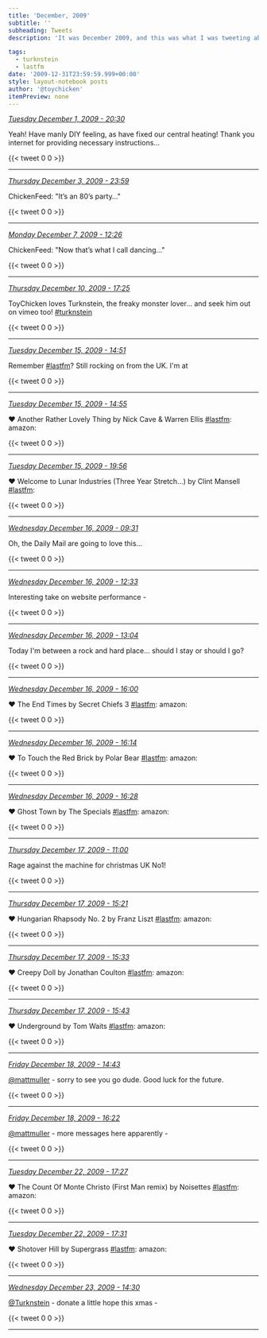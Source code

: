 ```yaml
---
title: 'December, 2009'
subtitle: ''
subheading: Tweets
description: 'It was December 2009, and this was what I was tweeting about...'

tags:
  - turknstein
  - lastfm
date: '2009-12-31T23:59:59.999+00:00'
style: layout-notebook posts
author: '@toychicken'
itemPreview: none
---
```


<p><a id="6245939524" href="#6245939524"><em title="2009-12-01T20:30:56.000+00:00">Tuesday December 1, 2009 - 20:30</em></a></p>
      
Yeah! Have manly DIY feeling, as have fixed our central heating! Thank you internet for providing necessary instructions...

{{< tweet 0 0 >}}

---

<p><a id="6319811862" href="#6319811862"><em title="2009-12-03T23:59:47.000+00:00">Thursday December 3, 2009 - 23:59</em></a></p>
      
ChickenFeed: "It&#8217;s an 80&#8217;s party&#8230;" 

{{< tweet 0 0 >}}

---

<p><a id="6429136399" href="#6429136399"><em title="2009-12-07T12:26:33.000+00:00">Monday December 7, 2009 - 12:26</em></a></p>
      
ChickenFeed: "Now that&#8217;s what I call dancing&#8230;" 

{{< tweet 0 0 >}}

---

<p><a id="6537629252" href="#6537629252"><em title="2009-12-10T17:25:06.000+00:00">Thursday December 10, 2009 - 17:25</em></a></p>
      
ToyChicken loves Turknstein, the freaky monster lover...   and seek him out on vimeo too! [#turknstein](/tags/turknstein)

{{< tweet 0 0 >}}

---

<p><a id="6697867053" href="#6697867053"><em title="2009-12-15T14:51:37.000+00:00">Tuesday December 15, 2009 - 14:51</em></a></p>
      
Remember [#lastfm](/tags/lastfm)? Still rocking on from the UK. I'm at 

{{< tweet 0 0 >}}

---

<p><a id="6697959128" href="#6697959128"><em title="2009-12-15T14:55:08.000+00:00">Tuesday December 15, 2009 - 14:55</em></a></p>
      
&#9829; Another Rather Lovely Thing by Nick Cave &amp; Warren Ellis [#lastfm](/tags/lastfm):  amazon: 

{{< tweet 0 0 >}}

---

<p><a id="6705920422" href="#6705920422"><em title="2009-12-15T19:56:38.000+00:00">Tuesday December 15, 2009 - 19:56</em></a></p>
      
&#9829; Welcome to Lunar Industries (Three Year Stretch...) by Clint Mansell [#lastfm](/tags/lastfm): 

{{< tweet 0 0 >}}

---

<p><a id="6725653163" href="#6725653163"><em title="2009-12-16T09:31:12.000+00:00">Wednesday December 16, 2009 - 09:31</em></a></p>
      
Oh, the Daily Mail are going to love this... 

{{< tweet 0 0 >}}

---

<p><a id="6728719435" href="#6728719435"><em title="2009-12-16T12:33:13.000+00:00">Wednesday December 16, 2009 - 12:33</em></a></p>
      
Interesting take on website performance - 

{{< tweet 0 0 >}}

---

<p><a id="6729396216" href="#6729396216"><em title="2009-12-16T13:04:18.000+00:00">Wednesday December 16, 2009 - 13:04</em></a></p>
      
Today I'm between a rock and hard place... should I stay or should I go?

{{< tweet 0 0 >}}

---

<p><a id="6733956299" href="#6733956299"><em title="2009-12-16T16:00:46.000+00:00">Wednesday December 16, 2009 - 16:00</em></a></p>
      
&#9829; The End Times by Secret Chiefs 3 [#lastfm](/tags/lastfm):  amazon: 

{{< tweet 0 0 >}}

---

<p><a id="6734340262" href="#6734340262"><em title="2009-12-16T16:14:42.000+00:00">Wednesday December 16, 2009 - 16:14</em></a></p>
      
&#9829; To Touch the Red Brick by Polar Bear [#lastfm](/tags/lastfm):  amazon: 

{{< tweet 0 0 >}}

---

<p><a id="6734702414" href="#6734702414"><em title="2009-12-16T16:28:06.000+00:00">Wednesday December 16, 2009 - 16:28</em></a></p>
      
&#9829; Ghost Town by The Specials [#lastfm](/tags/lastfm):  amazon: 

{{< tweet 0 0 >}}

---

<p><a id="6760949898" href="#6760949898"><em title="2009-12-17T11:00:42.000+00:00">Thursday December 17, 2009 - 11:00</em></a></p>
      
Rage against the machine for christmas UK No1! 

{{< tweet 0 0 >}}

---

<p><a id="6766137262" href="#6766137262"><em title="2009-12-17T15:21:02.000+00:00">Thursday December 17, 2009 - 15:21</em></a></p>
      
&#9829; Hungarian Rhapsody No. 2 by Franz Liszt [#lastfm](/tags/lastfm):  amazon: 

{{< tweet 0 0 >}}

---

<p><a id="6766429935" href="#6766429935"><em title="2009-12-17T15:33:35.000+00:00">Thursday December 17, 2009 - 15:33</em></a></p>
      
&#9829; Creepy Doll by Jonathan Coulton [#lastfm](/tags/lastfm):  amazon: 

{{< tweet 0 0 >}}

---

<p><a id="6766672438" href="#6766672438"><em title="2009-12-17T15:43:53.000+00:00">Thursday December 17, 2009 - 15:43</em></a></p>
      
&#9829; Underground by Tom Waits [#lastfm](/tags/lastfm):  amazon: 

{{< tweet 0 0 >}}

---

<p><a id="6797771465" href="#6797771465"><em title="2009-12-18T14:43:11.000+00:00">Friday December 18, 2009 - 14:43</em></a></p>
      
[@mattmuller](https://twitter.com/@mattmuller)  - sorry to see you go dude. Good luck for the future.

{{< tweet 0 0 >}}

---

<p><a id="6800647482" href="#6800647482"><em title="2009-12-18T16:22:19.000+00:00">Friday December 18, 2009 - 16:22</em></a></p>
      
[@mattmuller](https://twitter.com/@mattmuller)  - more messages here apparently - 

{{< tweet 0 0 >}}

---

<p><a id="6935327570" href="#6935327570"><em title="2009-12-22T17:27:49.000+00:00">Tuesday December 22, 2009 - 17:27</em></a></p>
      
&#9829; The Count Of Monte Christo (First Man remix) by Noisettes [#lastfm](/tags/lastfm):  amazon: 

{{< tweet 0 0 >}}

---

<p><a id="6935426977" href="#6935426977"><em title="2009-12-22T17:31:12.000+00:00">Tuesday December 22, 2009 - 17:31</em></a></p>
      
&#9829; Shotover Hill by Supergrass [#lastfm](/tags/lastfm):  amazon: 

{{< tweet 0 0 >}}

---

<p><a id="6965646414" href="#6965646414"><em title="2009-12-23T14:30:13.000+00:00">Wednesday December 23, 2009 - 14:30</em></a></p>
      
[@Turknstein](https://twitter.com/@Turknstein)  - donate a little hope this xmas - 

{{< tweet 0 0 >}}

---
